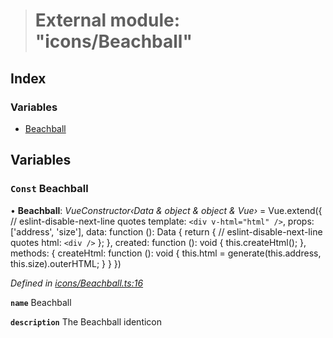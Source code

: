 > # External module: "icons/Beachball"

## Index

### Variables

* [Beachball](_icons_beachball_.md#const-beachball)

## Variables

### `Const` Beachball

• **Beachball**: *VueConstructor‹Data & object & object & Vue›* =  Vue.extend({
  // eslint-disable-next-line quotes
  template: `<div v-html="html" />`,
  props: ['address', 'size'],
  data: function (): Data {
    return {
      // eslint-disable-next-line quotes
      html: `<div />`
    };
  },
  created: function (): void {
    this.createHtml();
  },
  methods: {
    createHtml: function (): void {
      this.html = generate(this.address, this.size).outerHTML;
    }
  }
})

*Defined in [icons/Beachball.ts:16](https://github.com/polkadot-js/ui/blob/129da68/packages/vue-identicon/src/icons/Beachball.ts#L16)*

**`name`** Beachball

**`description`** The Beachball identicon